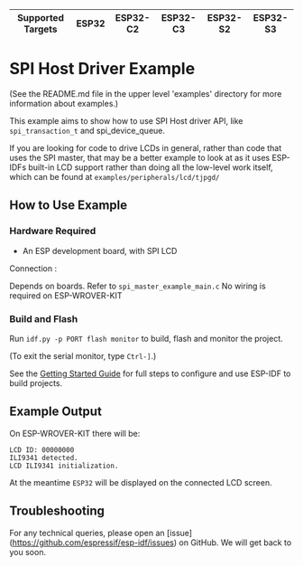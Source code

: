 | Supported Targets | ESP32 | ESP32-C2 | ESP32-C3 | ESP32-S2 | ESP32-S3 |
| ----------------- | ----- | -------- | -------- | -------- | -------- |

# SPI Host Driver Example

(See the README.md file in the upper level 'examples' directory for more information about examples.)

This example aims to show how to use SPI Host driver API, like `spi_transaction_t` and spi_device_queue.

If you are looking for code to drive LCDs in general, rather than code that uses the SPI master, that may be a better example to look at as it uses ESP-IDFs built-in LCD support rather than doing all the low-level work itself, which can be found at `examples/peripherals/lcd/tjpgd/`

## How to Use Example

### Hardware Required

* An ESP development board, with SPI LCD

Connection :

Depends on boards. Refer to `spi_master_example_main.c` No wiring is required on ESP-WROVER-KIT

### Build and Flash

Run `idf.py -p PORT flash monitor` to build, flash and monitor the project.

(To exit the serial monitor, type ``Ctrl-]``.)

See the [Getting Started Guide](https://docs.espressif.com/projects/esp-idf/en/latest/get-started/index.html) for full steps to configure and use ESP-IDF to build projects.

## Example Output

On ESP-WROVER-KIT there will be:

```
LCD ID: 00000000
ILI9341 detected.
LCD ILI9341 initialization.
```

At the meantime `ESP32` will be displayed on the connected LCD screen.

## Troubleshooting

For any technical queries, please open an [issue] (https://github.com/espressif/esp-idf/issues) on GitHub. We will get back to you soon.
